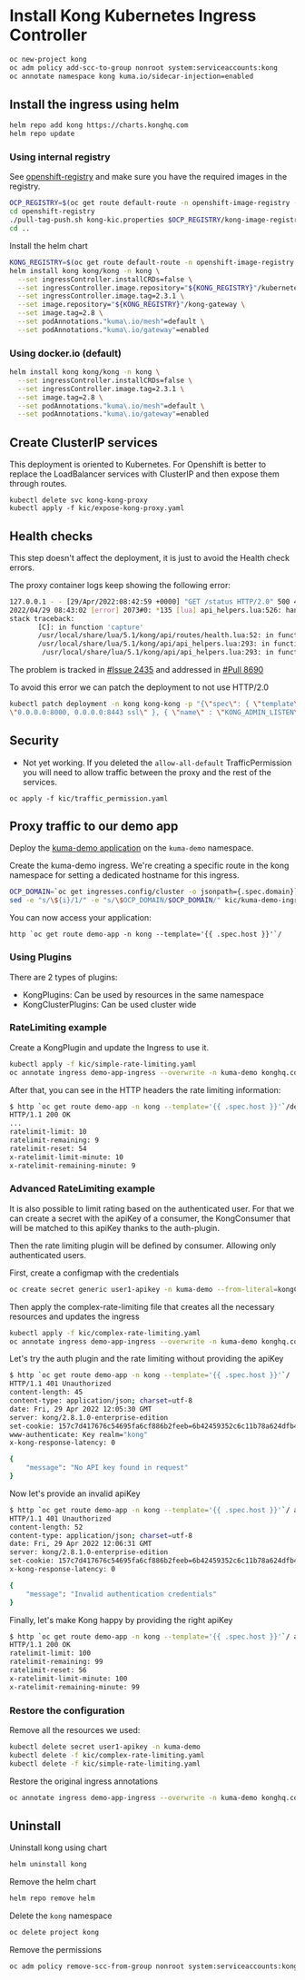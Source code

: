 # Install Kong Kubernetes Ingress Controller

```bash
oc new-project kong
oc adm policy add-scc-to-group nonroot system:serviceaccounts:kong
oc annotate namespace kong kuma.io/sidecar-injection=enabled
```

## Install the ingress using helm

```bash
helm repo add kong https://charts.konghq.com
helm repo update
```

### Using internal registry

See [openshift-registry](./openshift-registry/README.md) and make sure you have the required images in the registry.

```bash
OCP_REGISTRY=$(oc get route default-route -n openshift-image-registry --template='{{ .spec.host }}')
cd openshift-registry
./pull-tag-push.sh kong-kic.properties $OCP_REGISTRY/kong-image-registry
cd ..
```

Install the helm chart

```bash
KONG_REGISTRY=$(oc get route default-route -n openshift-image-registry --template='{{ .spec.host }}')/kong-image-registry
helm install kong kong/kong -n kong \
  --set ingressController.installCRDs=false \
  --set ingressController.image.repository="${KONG_REGISTRY}"/kubernetes-ingress-controller \
  --set ingressController.image.tag=2.3.1 \
  --set image.repository="${KONG_REGISTRY}"/kong-gateway \
  --set image.tag=2.8 \
  --set podAnnotations."kuma\.io/mesh"=default \
  --set podAnnotations."kuma\.io/gateway"=enabled
```

### Using docker.io (default)

```bash
helm install kong kong/kong -n kong \
  --set ingressController.installCRDs=false \
  --set ingressController.image.tag=2.3.1 \
  --set image.tag=2.8 \
  --set podAnnotations."kuma\.io/mesh"=default \
  --set podAnnotations."kuma\.io/gateway"=enabled
```

## Create ClusterIP services

This deployment is oriented to Kubernetes. For Openshift is better to replace the LoadBalancer services
with ClusterIP and then expose them through routes.

```
kubectl delete svc kong-kong-proxy
kubectl apply -f kic/expose-kong-proxy.yaml
```

## Health checks

This step doesn't affect the deployment, it is just to avoid the Health check errors.

The proxy container logs keep showing the following error:

```bash
127.0.0.1 - - [29/Apr/2022:08:42:59 +0000] "GET /status HTTP/2.0" 500 42 "-" "Go-http-client/2.0"
2022/04/29 08:43:02 [error] 2073#0: *135 [lua] api_helpers.lua:526: handle_error(): /usr/local/share/lua/5.1/lapis/application.lua:424: /usr/local/share/lua/5.1/kong/api/routes/health.lua:52: http2 requests not supported yet
stack traceback:
       [C]: in function 'capture'
       /usr/local/share/lua/5.1/kong/api/routes/health.lua:52: in function 'fn'
       /usr/local/share/lua/5.1/kong/api/api_helpers.lua:293: in function 'fn'
        /usr/local/share/lua/5.1/kong/api/api_helpers.lua:293: in function </usr/local/share/lua/5.1/kong/api/api_helpers.lua:276>
```

The problem is tracked in [#Issue 2435](https://github.com/Kong/kubernetes-ingress-controller/issues/2435)
and addressed in [#Pull 8690](https://github.com/Kong/kong/pull/8690)

To avoid this error we can patch the deployment to not use HTTP/2.0

```bash
kubectl patch deployment -n kong kong-kong -p "{\"spec\": { \"template\" : { \"spec\" : {\"containers\":[{\"name\":\"proxy\",\"env\": [{ \"name\" : \"KONG_PROXY_LISTEN\", \"value\":                                   
\"0.0.0.0:8000, 0.0.0.0:8443 ssl\" }, { \"name\" : \"KONG_ADMIN_LISTEN\", \"value\": \"127.0.0.1:8444 ssl\" }]}]}}}}"
```

## Security

* Not yet working. If you deleted the `allow-all-default` TrafficPermission you will need to allow traffic
between the proxy and the rest of the services.

```
oc apply -f kic/traffic_permission.yaml
```

## Proxy traffic to our demo app

Deploy the [kuma-demo application](./kong-mesh.md#kuma-demo-application) on the `kuma-demo` namespace.

Create the kuma-demo ingress. We're creating a specific route in the kong namespace for setting
a dedicated hostname for this ingress.

```bash
OCP_DOMAIN=`oc get ingresses.config/cluster -o jsonpath={.spec.domain}`
sed -e "s/\${i}/1/" -e "s/\$OCP_DOMAIN/$OCP_DOMAIN/" kic/kuma-demo-ingress.yaml | kubectl apply -f -
```

You can now access your application:

```
http `oc get route demo-app -n kong --template='{{ .spec.host }}'`/
```

### Using Plugins

There are 2 types of plugins:

* KongPlugins: Can be used by resources in the same namespace
* KongClusterPlugins: Can be used cluster wide

### RateLimiting example

Create a KongPlugin and update the Ingress to use it.

```bash
kubectl apply -f kic/simple-rate-limiting.yaml
oc annotate ingress demo-app-ingress --overwrite -n kuma-demo konghq.com/plugins=rate-free-tier
```

After that, you can see in the HTTP headers the rate limiting information:

```bash
$ http `oc get route demo-app -n kong --template='{{ .spec.host }}'`/demo-app
HTTP/1.1 200 OK
...
ratelimit-limit: 10
ratelimit-remaining: 9
ratelimit-reset: 54
x-ratelimit-limit-minute: 10
x-ratelimit-remaining-minute: 9
```

### Advanced RateLimiting example

It is also possible to limit rating based on the authenticated user. For that we can create a secret with the apiKey
of a consumer, the KongConsumer that will be matched to this apiKey thanks to the auth-plugin.

Then the rate limiting plugin will be defined by consumer. Allowing only authenticated users.

First, create a configmap with the credentials

```bash
oc create secret generic user1-apikey -n kuma-demo --from-literal=kongCredType=key-auth --from-literal=key=demo
```

Then apply the complex-rate-limiting file that creates all the necessary resources and updates the ingress

```bash
kubectl apply -f kic/complex-rate-limiting.yaml
oc annotate ingress demo-app-ingress --overwrite -n kuma-demo konghq.com/plugins=user1-auth,rate-paid-tier
```

Let's try the auth plugin and the rate limiting without providing the apiKey

```bash
$ http `oc get route demo-app -n kong --template='{{ .spec.host }}'`/             
HTTP/1.1 401 Unauthorized
content-length: 45
content-type: application/json; charset=utf-8
date: Fri, 29 Apr 2022 12:05:30 GMT
server: kong/2.8.1.0-enterprise-edition
set-cookie: 157c7d417676c54695fa6cf886b2feeb=6b42459352c6c11b78a624dfb4af1f0b; path=/; HttpOnly
www-authenticate: Key realm="kong"
x-kong-response-latency: 0

{
    "message": "No API key found in request"
}
```

Now let's provide an invalid apiKey

```bash
$ http `oc get route demo-app -n kong --template='{{ .spec.host }}'`/ apiKey:invalid         
HTTP/1.1 401 Unauthorized
content-length: 52
content-type: application/json; charset=utf-8
date: Fri, 29 Apr 2022 12:06:31 GMT
server: kong/2.8.1.0-enterprise-edition
set-cookie: 157c7d417676c54695fa6cf886b2feeb=6b42459352c6c11b78a624dfb4af1f0b; path=/; HttpOnly
x-kong-response-latency: 0

{
    "message": "Invalid authentication credentials"
}
```

Finally, let's make Kong happy by providing the right apiKey

```bash
$ http `oc get route demo-app -n kong --template='{{ .spec.host }}'`/ apiKey:demo   
HTTP/1.1 200 OK
ratelimit-limit: 100
ratelimit-remaining: 99
ratelimit-reset: 56
x-ratelimit-limit-minute: 100
x-ratelimit-remaining-minute: 99
```

### Restore the configuration

Remove all the resources we used:

```bash
kubectl delete secret user1-apikey -n kuma-demo
kubectl delete -f kic/complex-rate-limiting.yaml
kubectl delete -f kic/simple-rate-limiting.yaml
```

Restore the original ingress annotations

```bash
oc annotate ingress demo-app-ingress --overwrite -n kuma-demo konghq.com/plugins-
```

## Uninstall

Uninstall kong using chart

```bash
helm uninstall kong
```

Remove the helm chart

```bash
helm repo remove helm
```

Delete the `kong` namespace

```bash
oc delete project kong
```

Remove the permissions

```bash
oc adm policy remove-scc-from-group nonroot system:serviceaccounts:kong
```
